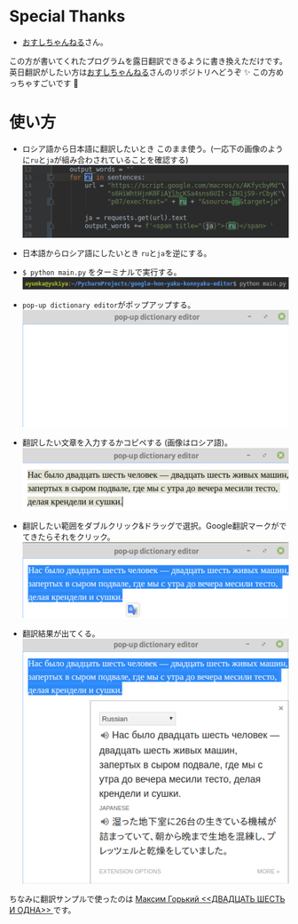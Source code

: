 # Special Thanks
- [おすしちゃんねる](https://github.com/osushichannel/popup-dictionary-editor)さん。

この方が書いてくれたプログラムを露日翻訳できるように書き換えただけです。英日翻訳がしたい方は[おすしちゃんねる](https://github.com/osushichannel/popup-dictionary-editor)さんのリポジトリへどうぞ :sparkles: この方めっちゃすごいです :revolving_hearts:


# 使い方
- ロシア語から日本語に翻訳したいとき
このまま使う。(一応下の画像のように`ru`と`ja`が組み合わされていることを確認する)
![ruja確認](https://github.com/Yukiya025/google-hon-yaku-konnyaku-editor/blob/master/images/ruja.png?raw=true) 
- 日本語からロシア語にしたいとき
`ru`と`ja`を逆にする。

- `$ python main.py` をターミナルで実行する。
![Execute](https://github.com/Yukiya025/google-hon-yaku-konnyaku-editor/blob/master/images/mainpy.png?raw=true) 
- `pop-up dictionary editor`がポップアップする。
![pop-up dictionary editor](https://github.com/Yukiya025/google-hon-yaku-konnyaku-editor/blob/master/images/dic_edit.png?raw=true)
- 翻訳したい文章を入力するかコピペする (画像はロシア語)。
![pasteRu](https://github.com/Yukiya025/google-hon-yaku-konnyaku-editor/blob/master/images/copypaste.png?raw=true)
- 翻訳したい範囲をダブルクリック&ドラッグで選択。Google翻訳マークがでてきたらそれをクリック。
![transicon](https://github.com/Yukiya025/google-hon-yaku-konnyaku-editor/blob/master/images/transmark.png?raw=true)

- 翻訳結果が出てくる。
![rujaresult](https://github.com/Yukiya025/google-hon-yaku-konnyaku-editor/blob/master/images/trans_result.png?raw=true)

ちなみに翻訳サンプルで使ったのは [Максим Горький <<ДВАДЦАТЬ ШЕСТЬ И ОДНА>>
](https://ilibrary.ru/text/494/p.1/index.html) です。
